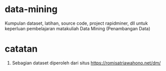 # data-mining

Kumpulan dataset, latihan, source code, project rapidminer, dll untuk keperluan pembelajaran matakuliah Data Mining (Penambangan Data)

# catatan
1. Sebagian dataset diperoleh dari situs https://romisatriawahono.net/dm/
